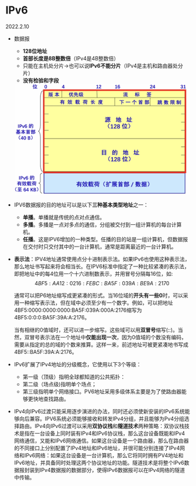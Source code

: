 # IPv6

2022.2.10

* 数据报

  * **128位地址**
  * **首部长度是8B整数倍**（IPv4是4B整数倍）
  * 只能在主机处分片->也可以说**IPv6不能分片**（IPv4是主机和路由器处分片）
  * **没有检验和字段**

  <img src="../数据链路层/resources/ipv6.jpeg" alt="ipv6" style="zoom: 50%;" />

* IPV6数据报的目的地址可以是以下**三种基本类型地址**之一：

  * **单播**。单播就是传统的点对点通信。
  * **多播**。多播是一点对多点的通信，分组被交付到一组计算机的每台计算机。
  * **任播**。这是IPV6增加的一种类型。任播的目的站是一组计算机，但数据报在交付时只交付其中的一台计算机，通常是距离最近的一台计算机。

* **表示法**：IPV4地址通常使用点分十进制表示法。如果IPv6也使用这种表示法，那么地址书写起来将会相当长。在IPV6标准中指定了一种比较紧凑的表示法，即把地址中的每4位用一个十六进制数表示，并用冒号分隔每16位，如:$$4BF5:AA12:0216:FEBC:BA5F:039A:BE9A:2170$$

  通常可以把P6地址缩写成更紧凑的形式。当16位域的**开头有一些0**时，可以采用一种缩写表示法，但在域中必须至少有一个数字。例如，可以把地址4BF5:0000:0000:0000:BA5F:039A:000A:2176缩写为4BF5:0:0:0:BA5F:39A:A:2176。

  当有相继的0值域时，还可以进一步缩写。这些域可以用**双冒号**缩写(::)。当然，双冒号表示法在一个地址中**仅能出现一次**，因为0值域的个数没有编码，需要从指定的总的域的个数来推算。这样一来，前述地址可被更紧凑地书写成4BF5::BA5F:39A:A:2176。

* IPv6扩展了IPv4地址的分级概念，它使用以下3个等级：
  * 第一级（顶级）指明全球都知道的公共拓扑：
  * 第二级（场点级)指明单个场点；
  * 第三级指明单个网络接口。PV6地址采用多级体系主要是为了使路由器能够更快地查找路由。
* IPv4向IPv6过渡只能采用逐步演进的办法，同时还必须使新安装的IPv6系统能够向后兼容。IPV6系统必须能够接收和转发IPv4分组，并且能够为Pv4分组选择路由。IPv4向IPv6过渡可以采用**双协议栈**和**隧道技术**两种策略：双协议栈技术是指在一台设备上同时装有IPv4和IPv6协议栈，那么这台设备既能和IPv4网络通信，又能和IPv6网络通信。如果这台设备是一个路由器，那么在路由器的不同接口上分别配置了IPv4地址和IPv6地址，并很可能分别连接了IPv4网络和IPv6网络：如果这台设备是一台计算机，那么它将同时拥有PV4地址和IPv6地址，并具备同时处理这两个协议地址的功能。隧道技术是将整个IPv6数据报封装到IPv4数据报的数据部分，使得IPv6数据报可以在IPv4网络的隧道中传输。